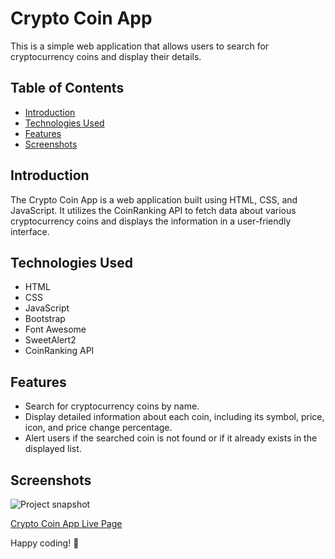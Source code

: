 # Crypto Coin App

This is a simple web application that allows users to search for cryptocurrency coins and display their details.

## Table of Contents

- [Introduction](#introduction)
- [Technologies Used](#technologies-used)
- [Features](#features)
- [Screenshots](#Screenshots)


## Introduction

The Crypto Coin App is a web application built using HTML, CSS, and JavaScript. It utilizes the CoinRanking API to fetch data about various cryptocurrency coins and displays the information in a user-friendly interface.

## Technologies Used

- HTML
- CSS
- JavaScript
- Bootstrap
- Font Awesome
- SweetAlert2
- CoinRanking API

## Features

- Search for cryptocurrency coins by name.
- Display detailed information about each coin, including its symbol, price, icon, and price change percentage.
- Alert users if the searched coin is not found or if it already exists in the displayed list.



## Screenshots
![Project snapshot](./video.gif) 

[Crypto Coin App Live Page](https://sedadiriker.github.io/Clarusway-BootCamp-/JAVASCR%C4%B0PT/countr%C4%B1es/)

Happy coding! :rocket: